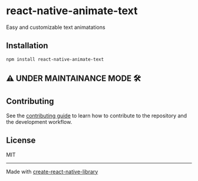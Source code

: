 # react-native-animate-text

Easy and customizable text animatations

## Installation

```sh
npm install react-native-animate-text
```

## :warning: UNDER MAINTAINANCE MODE :hammer_and_wrench:


## Contributing

See the [contributing guide](CONTRIBUTING.md) to learn how to contribute to the repository and the development workflow.

## License

MIT

---

Made with [create-react-native-library](https://github.com/callstack/react-native-builder-bob)
